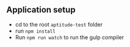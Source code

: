 ## Application setup

- cd to the root `aptitude-test` folder
- run `npm install`
- Run `npm run watch` to run the gulp compiler
